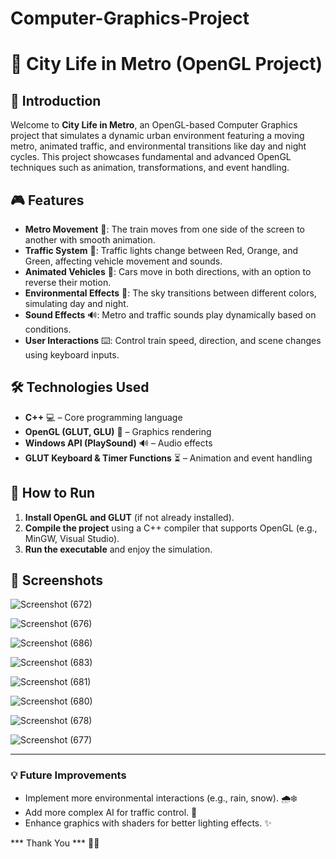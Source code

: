 # Computer-Graphics-Project
# 🚆 City Life in Metro (OpenGL Project)

## 🌟 Introduction
Welcome to **City Life in Metro**, an OpenGL-based Computer Graphics project that simulates a dynamic urban environment featuring a moving metro, animated traffic, and environmental transitions like day and night cycles. This project showcases fundamental and advanced OpenGL techniques such as animation, transformations, and event handling.

## 🎮 Features
- **Metro Movement** 🚆: The train moves from one side of the screen to another with smooth animation.
- **Traffic System** 🚦: Traffic lights change between Red, Orange, and Green, affecting vehicle movement and sounds.
- **Animated Vehicles** 🚗: Cars move in both directions, with an option to reverse their motion.
- **Environmental Effects** 🌆: The sky transitions between different colors, simulating day and night.
- **Sound Effects** 🔊: Metro and traffic sounds play dynamically based on conditions.
- **User Interactions** ⌨️: Control train speed, direction, and scene changes using keyboard inputs.

## 🛠️ Technologies Used
- **C++** 💻 – Core programming language
- **OpenGL (GLUT, GLU)** 🎨 – Graphics rendering
- **Windows API (PlaySound)** 🔊 – Audio effects
- **GLUT Keyboard & Timer Functions** ⏳ – Animation and event handling

## 🚀 How to Run
1. **Install OpenGL and GLUT** (if not already installed).
2. **Compile the project** using a C++ compiler that supports OpenGL (e.g., MinGW, Visual Studio).
3. **Run the executable** and enjoy the simulation.

## 📸 Screenshots

![Screenshot (672)](https://github.com/user-attachments/assets/420781ac-b836-4ba0-82db-eb1c7deb1e4a)


![Screenshot (676)](https://github.com/user-attachments/assets/c8481d21-2395-45ff-95c8-36bc10b2c40a)


![Screenshot (686)](https://github.com/user-attachments/assets/057e83ad-b037-449a-ad64-388ddf8a1a07)


![Screenshot (683)](https://github.com/user-attachments/assets/55f014a1-a6e3-42ec-985e-e3d9c43bdf8d)


![Screenshot (681)](https://github.com/user-attachments/assets/0ef081a3-113d-41bf-9387-0192d097648f)


![Screenshot (680)](https://github.com/user-attachments/assets/85c7b273-47af-49d1-8462-df66c966f83e)


![Screenshot (678)](https://github.com/user-attachments/assets/f67aaa1e-5698-47c9-81b5-ed54f88cab88)


![Screenshot (677)](https://github.com/user-attachments/assets/d69a1b69-a361-42ec-bb7c-dec87f3d6728)


---

### 💡 **Future Improvements**
- Implement more environmental interactions (e.g., rain, snow). 🌧️❄️
- Add more complex AI for traffic control. 🚦
- Enhance graphics with shaders for better lighting effects. ✨


*** Thank You *** 🚀😊

